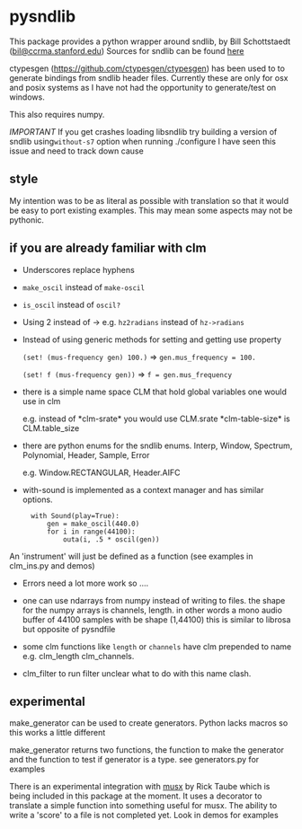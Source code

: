 # pysndlib


This package provides a python wrapper around sndlib, by Bill Schottstaedt (bil@ccrma.stanford.edu)
Sources for sndlib can be found [here](https://ccrma.stanford.edu/software/snd/sndlib/)

ctypesgen (https://github.com/ctypesgen/ctypesgen) has been used to to generate bindings from sndlib header files. Currently these are only for osx and posix systems as I have not
had the opportunity to generate/test on windows. 

This also requires numpy.

*IMPORTANT* If you get crashes loading libsndlib try building a version of sndlib using`without-s7` option when running ./configure  I have seen this issue and need to track down cause  

## style

My intention was to be as literal as possible with translation so that it would be easy to port existing examples. This may
mean some aspects may not be pythonic. 


## if you are already familiar with clm 

- Underscores replace hyphens 

- `make_oscil` instead of `make-oscil`

- `is_oscil` instead of `oscil?`

- Using 2 instead of -> e.g. `hz2radians` instead of `hz->radians`

- Instead of using generic methods for setting and getting use property
	
	`(set! (mus-frequency gen) 100.)`  => `gen.mus_frequency = 100.`
	
	`(set! f (mus-frequency gen))` => `f = gen.mus_frequency`
	
- there is a simple name space CLM that hold global variables one would use in clm
	
	e.g. instead of \*clm-srate\* you would use CLM.srate
	\*clm-table-size\* is CLM.table_size
	
- there are python enums for the sndlib enums. Interp, Window, Spectrum, Polynomial, Header, Sample, Error
	
	e.g. Window.RECTANGULAR, Header.AIFC
	
- with-sound is implemented as a context manager and has similar options.

		with Sound(play=True): 
			gen = make_oscil(440.0)
			for i in range(44100):
				outa(i, .5 * oscil(gen))
	    

An 'instrument' will just be defined as a function (see examples in clm_ins.py and demos)

- Errors need a lot more work so ....

- one can use ndarrays from numpy instead of writing to files. the shape 
for the numpy arrays is channels, length. in other words a mono audio buffer of 
44100 samples with be shape (1,44100) this is similar to librosa but opposite of 
pysndfile

- some clm functions like `length` or `channels` have clm prepended to name e.g. clm_length
 clm_channels. 


 - clm_filter to run filter unclear what to do with this name clash.

## experimental


make_generator can be used to create generators. Python lacks macros so this works a little different

make_generator returns two functions, the function to make the generator and the function to test if generator 
is a type. see generators.py for examples

There is an experimental integration with [musx](https://github.com/musx-admin/musx) by Rick Taube which is being included
in this package at the moment. It uses a decorator to translate a simple function into something useful for musx. The ability
to write a 'score' to a file is not completed yet. Look in demos for examples


	    


